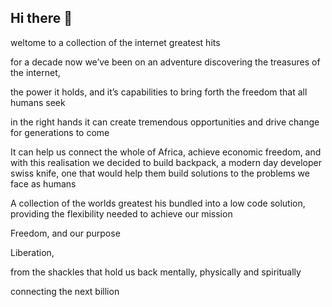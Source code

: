 ## Hi there 👋

weltome to a collection of the internet greatest hits

for a decade now we’ve been on an adventure discovering the treasures of the internet, 

the power it holds, and it’s capabilities to bring forth the freedom that all humans seek

in the right hands it can create tremendous opportunities and drive change for generations to come 

It can help us connect the whole of Africa, achieve economic freedom, and with this realisation we decided to build backpack, a modern day developer swiss knife, one that would help them build solutions to the problems we face as humans 

A collection of the worlds greatest his bundled into a low code solution, providing the flexibility needed to achieve our mission

Freedom, and our purpose

Liberation, 

from the shackles that hold us back mentally, physically and spiritually  

connecting the next billion


<!--

**Here are some ideas to get you started:**

🙋‍♀️ A short introduction - what is your organization all about?
🌈 Contribution guidelines - how can the community get involved?
👩‍💻 Useful resources - where can the community find your docs? Is there anything else the community should know?
🍿 Fun facts - what does your team eat for breakfast?
🧙 Remember, you can do mighty things with the power of [Markdown](https://docs.github.com/github/writing-on-github/getting-started-with-writing-and-formatting-on-github/basic-writing-and-formatting-syntax)
-->

